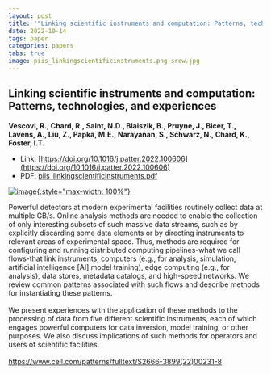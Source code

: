 ```yaml
---
layout: post
title: '"Linking scientific instruments and computation: Patterns, technologies, and experiences"'
date: 2022-10-14
tags: paper
categories: papers
tabs: true
image: piis_linkingscientificinstruments.png-srcw.jpg
---
```


## Linking scientific instruments and computation: Patterns, technologies, and experiences
**Vescovi, R., Chard, R., Saint, N.D., Blaiszik, B., Pruyne, J., Bicer, T., Lavens, A., Liu, Z., Papka, M.E., Narayanan, S., Schwarz, N., Chard, K., Foster, I.T.**
- Link: [https://doi.org/10.1016/j.patter.2022.100606](https://doi.org/10.1016/j.patter.2022.100606)
- PDF: [piis_linkingscientificinstruments.pdf](/documents/piis_linkingscientificinstruments.pdf)


[![image](https://www.evl.uic.edu/output/originals/piis_linkingscientificinstruments.png-srcw.jpg){:style="max-width: 100%"}](https://www.evl.uic.edu/output/originals/piis_linkingscientificinstruments.png-srcw.jpg)

Powerful detectors at modern experimental facilities routinely collect data at multiple GB/s. Online analysis methods are needed to enable the collection of only interesting subsets of such massive data streams, such as by explicitly discarding some data elements or by directing instruments to relevant areas of experimental space. Thus, methods are required for configuring and running distributed computing pipelines-what we call flows-that link instruments, computers (e.g., for analysis, simulation, artificial intelligence [AI] model
training), edge computing (e.g., for analysis), data stores, metadata catalogs, and high-speed networks. We review common patterns associated with such flows and describe methods for instantiating these patterns.<br><br>
We present experiences with the application of these methods to the processing of data from five different scientific instruments, each of which engages powerful computers for data inversion, model training, or other purposes. We also discuss implications of such methods for operators and users of scientific facilities.<br><br>
<a href="https://www.cell.com/patterns/fulltext/S2666-3899(22)00231-8">https://www.cell.com/patterns/fulltext/S2666-3899(22)00231-8</a>